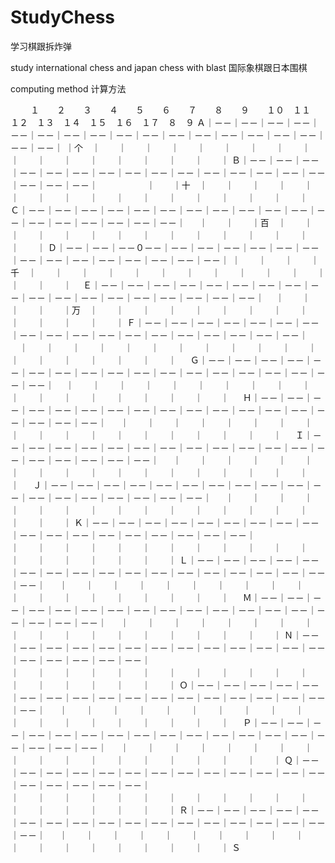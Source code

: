 # StudyChess
学习棋跟拆炸弹

study international chess and japan chess with blast
国际象棋跟日本围棋

computing method
计算方法


                       
 　　 １　　２　　３　　４　　５　　６　　７　　８　　９　　１０　１１　１２　１３　１４　１５　１６　１７　８　９
    Ａ｜－－｜－－｜－－｜－－｜－－｜－－｜－－｜－－｜－－｜－－｜－－｜－－｜－－｜－－｜－－｜－－｜－－｜－－｜
      ｜个　｜　　｜　　｜　　｜　　｜　　｜　　｜　　｜　　｜　　｜　　｜　　｜　　｜　　｜　　｜　　｜　　｜　　｜
    Ｂ｜－－｜－－｜－－｜－－｜－－｜－－｜－－｜－－｜－－｜－－｜－－｜－－｜－－｜－－｜－－｜－－｜－－｜－－｜　　　　
 　   ｜　　｜十　｜　　｜　　｜　　｜　　｜　　｜　　｜　　｜　　｜　　｜　　｜　　｜　　｜　　｜　　｜　　｜　　｜　　　　
    Ｃ｜－－｜－－｜－－｜－－｜－－｜－－｜－－｜－－｜－－｜－－｜－－｜－－｜－－｜－－｜－－｜－－｜－－｜－－｜
 　   ｜　　｜　　｜百　｜　　｜　　｜　　｜　　｜　　｜　　｜　　｜　　｜　　｜　　｜　　｜　　｜　　｜　　｜　　｜
    Ｄ｜－－｜－－｜－－０－－｜－－｜－－｜－－｜－－｜－－｜－－｜－－｜－－｜－－｜－－｜－－｜－－｜－－｜－－｜
      ｜　　｜　　｜　　｜千　｜　　｜　　｜　　｜　　｜　　｜　　｜　　｜　　｜　　｜　　｜　　｜　　｜　　｜　　｜　 
    Ｅ｜－－｜－－｜－－｜－－｜－－｜－－｜－－｜－－｜－－｜－－｜－－｜－－｜－－｜－－｜－－｜－－｜－－｜－－｜
    　｜　　｜　　｜　　｜　　｜万　｜　　｜　　｜　　｜　　｜　　｜　　｜　　｜　　｜　　｜　　｜　　｜　　｜　　｜
    Ｆ｜－－｜－－｜－－｜－－｜－－｜－－｜－－｜－－｜－－｜－－｜－－｜－－｜－－｜－－｜－－｜－－｜－－｜－－｜
    　｜　　｜　　｜　　｜　　｜　　｜　　｜　　｜　　｜　　｜　　｜　　｜　　｜　　｜　　｜　　｜　　｜　　｜　　｜
　  Ｇ｜－－｜－－｜－－｜－－｜－－｜－－｜－－｜－－｜－－｜－－｜－－｜－－｜－－｜－－｜－－｜－－｜－－｜－－｜
    　｜　　｜　　｜　　｜　　｜　　｜　　｜　　｜　　｜　　｜　　｜　　｜　　｜　　｜　　｜　　｜　　｜　　｜　　｜
　  Ｈ｜－－｜－－｜－－｜－－｜－－｜－－｜－－｜－－｜－－｜－－｜－－｜－－｜－－｜－－｜－－｜－－｜－－｜－－｜
 　   ｜　　｜　　｜　　｜　　｜　　｜　　｜　　｜　　｜　　｜　　｜　　｜　　｜　　｜　　｜　　｜　　｜　　｜　　｜
　  Ｉ｜－－｜－－｜－－｜－－｜－－｜－－｜－－｜－－｜－－｜－－｜－－｜－－｜－－｜－－｜－－｜－－｜－－｜－－｜
 　   ｜　　｜　　｜　　｜　　｜　　｜　　｜　　｜　　｜　　｜　　｜　　｜　　｜　　｜　　｜　　｜　　｜　　｜　　｜
　  Ｊ｜－－｜－－｜－－｜－－｜－－｜－－｜－－｜－－｜－－｜－－｜－－｜－－｜－－｜－－｜－－｜－－｜－－｜－－｜
　    ｜　　｜　　｜　　｜　　｜　　｜　　｜　　｜　　｜　　｜　　｜　　｜　　｜　　｜　　｜　　｜　　｜　　｜　　｜
    Ｋ｜－－｜－－｜－－｜－－｜－－｜－－｜－－｜－－｜－－｜－－｜－－｜－－｜－－｜－－｜－－｜－－｜－－｜－－｜ 　   
      ｜　　｜　　｜　　｜　　｜　　｜　　｜　　｜　　｜　　｜　　｜　　｜　　｜　　｜　　｜　　｜　　｜　　｜　　｜
    Ｌ｜－－｜－－｜－－｜－－｜－－｜－－｜－－｜－－｜－－｜－－｜－－｜－－｜－－｜－－｜－－｜－－｜－－｜－－｜
 　   ｜　　｜　　｜　　｜　　｜　　｜　　｜　　｜　　｜　　｜　　｜　　｜　　｜　　｜　　｜　　｜　　｜　　｜　　｜
　  Ｍ｜－－｜－－｜－－｜－－｜－－｜－－｜－－｜－－｜－－｜－－｜－－｜－－｜－－｜－－｜－－｜－－｜－－｜－－｜
　    ｜　　｜　　｜　　｜　　｜　　｜　　｜　　｜　　｜　　｜　　｜　　｜　　｜　　｜　　｜　　｜　　｜　　｜　　｜
    Ｎ｜－－｜－－｜－－｜－－｜－－｜－－｜－－｜－－｜－－｜－－｜－－｜－－｜－－｜－－｜－－｜－－｜－－｜－－｜ 　   
      ｜　　｜　　｜　　｜　　｜　　｜　　｜　　｜　　｜　　｜　　｜　　｜　　｜　　｜　　｜　　｜　　｜　　｜　　｜
    Ｏ｜－－｜－－｜－－｜－－｜－－｜－－｜－－｜－－｜－－｜－－｜－－｜－－｜－－｜－－｜－－｜－－｜－－｜－－｜
 　   ｜　　｜　　｜　　｜　　｜　　｜　　｜　　｜　　｜　　｜　　｜　　｜　　｜　　｜　　｜　　｜　　｜　　｜　　｜
　  Ｐ｜－－｜－－｜－－｜－－｜－－｜－－｜－－｜－－｜－－｜－－｜－－｜－－｜－－｜－－｜－－｜－－｜－－｜－－｜
　    ｜　　｜　　｜　　｜　　｜　　｜　　｜　　｜　　｜　　｜　　｜　　｜　　｜　　｜　　｜　　｜　　｜　　｜　　｜
    Ｑ｜－－｜－－｜－－｜－－｜－－｜－－｜－－｜－－｜－－｜－－｜－－｜－－｜－－｜－－｜－－｜－－｜－－｜－－｜ 　   
      ｜　　｜　　｜　　｜　　｜　　｜　　｜　　｜　　｜　　｜　　｜　　｜　　｜　　｜　　｜　　｜　　｜　　｜　　｜
    Ｒ｜－－｜－－｜－－｜－－｜－－｜－－｜－－｜－－｜－－｜－－｜－－｜－－｜－－｜－－｜－－｜－－｜－－｜－－｜
 　   ｜　　｜　　｜　　｜　　｜　　｜　　｜　　｜　　｜　　｜　　｜　　｜　　｜　　｜　　｜　　｜　　｜　　｜　　｜
    Ｓ
      
       
       
       
       
       
       


